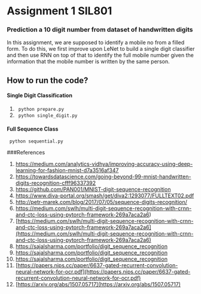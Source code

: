 # Assignment 1 SIL801
### Prediction a 10 digit number from dataset of handwritten digits
In this assignment, we are supposed to identify a mobile no from a filled form. To do this, we first improve upon LeNet to build a single digit classifier and then use RNN on top of that to identify the full mobile number given the information that the mobile number is written by the same person.

## How to run the code?
#### Single Digit Classification
1. <code> python prepare.py </code>
2. <code> python single_digit.py </code>

#### Full Sequence Class
<code> python sequential.py </code>

###References
1. https://medium.com/analytics-vidhya/improving-accuracy-using-deep-learning-for-fashion-mnist-d7a3516af347
2. https://towardsdatascience.com/going-beyond-99-mnist-handwritten-digits-recognition-cfff96337392
3. https://github.com/PAN001/MNIST-digit-sequence-recognition
4. https://www.diva-portal.org/smash/get/diva2:1293077/FULLTEXT02.pdf
5. http://petr-marek.com/blog/2017/07/05/sequence-digits-recognition/
6. https://medium.com/swlh/multi-digit-sequence-recognition-with-crnn-and-ctc-loss-using-pytorch-framework-269a7aca2a6)
7. [https://medium.com/swlh/multi-digit-sequence-recognition-with-crnn-and-ctc-loss-using-pytorch-framework-269a7aca2a6](https://medium.com/swlh/multi-digit-sequence-recognition-with-crnn-and-ctc-loss-using-pytorch-framework-269a7aca2a6)
8. https://sajalsharma.com/portfolio/digit_sequence_recognition
9. https://sajalsharma.com/portfolio/digit_sequence_recognition
10. https://sajalsharma.com/portfolio/digit_sequence_recognition
11. [https://papers.nips.cc/paper/6637-gated-recurrent-convolution-neural-network-for-ocr.pdf](https://papers.nips.cc/paper/6637-gated-recurrent-convolution-neural-network-for-ocr.pdf)
12. [https://arxiv.org/abs/1507.05717](https://arxiv.org/abs/1507.05717)

